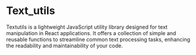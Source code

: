 # Text_utils
Textutils is a lightweight JavaScript utility library designed for text manipulation in React applications. It offers a collection of simple and reusable functions to streamline common text processing tasks, enhancing the readability and maintainability of your code. 
